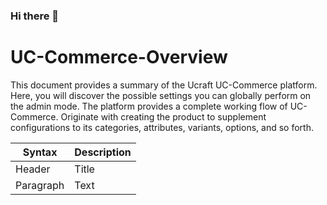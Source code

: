 ### Hi there 👋

# UC-Commerce-Overview
 <p> This document provides a summary
 of the Ucraft UC-Commerce platform. Here, 
 you will discover the possible settings you can globally perform on the admin mode. The platform provides a complete working flow of UC-Commerce. Originate with creating the product to supplement configurations to its categories, attributes, variants, options, and so forth. </p>

| Syntax      | Description |
| ----------- | ----------- |
| Header      | Title       |
| Paragraph   | Text        |
